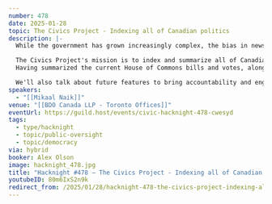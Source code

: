 ```yaml
---
number: 478
date: 2025-01-28
topic: The Civics Project - Indexing all of Canadian politics
description: |-
  While the government has grown increasingly complex, the bias in news coverage has emboldened.

  The Civics Project's mission is to index and summarize all of Canadian politics.
  Having summarized the current House of Commons bills and votes, along with $751 billion of federal spending, Mikaal Naik from the Civics Project will discuss the project's current progress.

  We'll also talk about future features to bring accountability and engagement to public policy.
speakers:
  - "[[Mikaal Naik]]"
venue: "[[BDO Canada LLP - Toronto Offices]]"
eventUrl: https://guild.host/events/civic-hacknight-478-cwesyd
tags:
  - type/hacknight
  - topic/public-oversight
  - topic/democracy
via: hybrid
booker: Alex Olson
image: hacknight_478.jpg
title: "Hacknight #478 – The Civics Project - Indexing all of Canadian politics"
youtubeID: 80m6IxS2n9k
redirect_from: /2025/01/28/hacknight-478-the-civics-project-indexing-all-of-canadian-politics-with-mikaal-naik/
---
```

